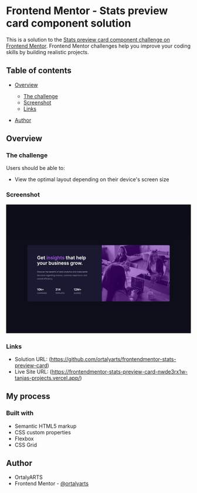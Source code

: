 # Frontend Mentor - Stats preview card component solution

This is a solution to the [Stats preview card component challenge on Frontend Mentor](https://www.frontendmentor.io/challenges/stats-preview-card-component-8JqbgoU62). Frontend Mentor challenges help you improve your coding skills by building realistic projects. 

## Table of contents

- [Overview](#overview)
  - [The challenge](#the-challenge)
  - [Screenshot](#screenshot)
  - [Links](#links)

- [Author](#author)



## Overview

### The challenge

Users should be able to:

- View the optimal layout depending on their device's screen size

### Screenshot

![](images/screenshot.jpg)


### Links

- Solution URL: (https://github.com/ortalyarts/frontendmentor-stats-preview-card)
- Live Site URL: (https://frontendmentor-stats-preview-card-nwde3rx1w-tanjas-projects.vercel.app/)

## My process

### Built with

- Semantic HTML5 markup
- CSS custom properties
- Flexbox
- CSS Grid

## Author

- OrtalyARTS
- Frontend Mentor - [@ortalyarts](https://www.frontendmentor.io/profile/ortalyarts)
